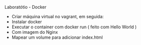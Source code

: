 Laboratótio -  Docker

- Criar máquina virtual no vagrant, em seguida:
- Instalar docker 
- Executar o container com docker run ( feito com Hello World )  
- Com imagem do Nginx 
- Mapear um volume para adicionar index.html
